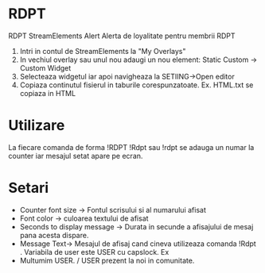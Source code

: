# RDPT
RDPT StreamElements Alert
Alerta de loyalitate pentru membrii RDPT

1) Intri in contul de StreamElements la "My Overlays"
2) In vechiul overlay sau unul nou adaugi un nou element: Static Custom -> Custom Widget
3) Selecteaza widgetul iar apoi navigheaza la SETIING->Open editor
4) Copiaza continutul fisierul in taburile corespunzatoate. Ex. HTML.txt se copiaza in HTML 

# Utilizare

La fiecare comanda de forma !RDPT !Rdpt sau !rdpt se adauga un numar la counter iar mesajul setat apare pe ecran.

# Setari
 - Counter font size -> Fontul scrisului si al numarului afisat
 - Font color -> culoarea textului de afisat
 - Seconds to display message -> Durata in secunde a afisajului de mesaj pana acesta dispare.
 - Message Text-> Mesajul de afisaj cand cineva utilizeaza comanda !Rdpt . Variabila de user este USER cu capslock. Ex
 - Multumim USER. / USER prezent la noi in comunitate.


